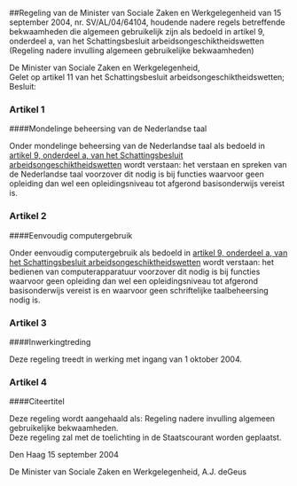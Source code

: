 <meta http-equiv='Content-Type' content='text/html; charset=utf-8' />

##Regeling van de Minister van Sociale Zaken en Werkgelegenheid van 15 september 2004, nr. SV/AL/04/64104, houdende nadere regels betreffende bekwaamheden die algemeen gebruikelijk zijn als bedoeld in artikel 9, onderdeel a, van het Schattingsbesluit arbeidsongeschiktheidswetten (Regeling nadere invulling algemeen gebruikelijke bekwaamheden)

De Minister van Sociale Zaken en Werkgelegenheid,  
Gelet op artikel 11 van het Schattingsbesluit arbeidsongeschiktheidswetten;
Besluit:    

### Artikel  1  

####Mondelinge beheersing van de Nederlandse taal

Onder mondelinge beheersing van de Nederlandse taal als bedoeld in [artikel 9, onderdeel a, van het Schattingsbesluit arbeidsongeschiktheidswetten](../../../../../../../../AMvB/schattingsbesluit/arbeidsongeschiktheidswetten/BWBR0011478/README.md) wordt verstaan: het verstaan en spreken van de Nederlandse taal voorzover dit nodig is bij functies waarvoor geen opleiding dan wel een opleidingsniveau tot afgerond basisonderwijs vereist is.  

### Artikel  2  

####Eenvoudig computergebruik

Onder eenvoudig computergebruik als bedoeld in [artikel 9, onderdeel a, van het Schattingsbesluit arbeidsongeschiktheidswetten](../../../../../../../../AMvB/schattingsbesluit/arbeidsongeschiktheidswetten/BWBR0011478/README.md) wordt verstaan: het bedienen van computerapparatuur voorzover dit nodig is bij functies waarvoor geen opleiding dan wel een opleidingsniveau tot afgerond basisonderwijs vereist is en waarvoor geen schriftelijke taalbeheersing nodig is.  

### Artikel  3  

####Inwerkingtreding

Deze regeling treedt in werking met ingang van 1 oktober 2004.  

### Artikel  4  

####Citeertitel

Deze regeling wordt aangehaald als: Regeling nadere invulling algemeen gebruikelijke bekwaamheden.  
Deze regeling zal met de toelichting in de Staatscourant worden geplaatst.   

Den Haag 
15 september 2004    

De 
Minister van Sociale Zaken en Werkgelegenheid, 
A.J. deGeus    
